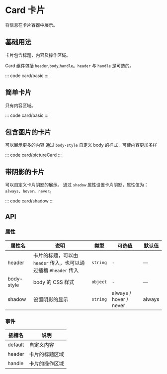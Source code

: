 <script setup>
import basic from 'exam/card/basic.vue'
import simple from 'exam/card/simple.vue'
import pictureCard from 'exam/card/pictureCard.vue'
import shadow from 'exam/card/shadow.vue'
</script>

# Card 卡片

将信息在卡片容器中展示。

## 基础用法

卡片包含标题，内容及操作区域。

Card 组件包括 `header`,`body`,`handle`。`header` 与 `handle` 是可选的。

::: code card/basic
<basic></basic>
:::

## 简单卡片

只有内容区域。

::: code card/basic
<simple></simple>
:::

## 包含图片的卡片

可以展示更多的内容
通过 `body-style` 自定义 body 的样式，可使内容更加多样

::: code card/pictureCard
<pictureCard></pictureCard>
:::

## 带阴影的卡片

可以自定义卡片阴影的展示。
通过 `shadow` 属性设置卡片阴影，属性值为：`always`、`hover`、`never`。

::: code card/shadow
<shadow></shadow>
:::

## API

### 属性

| 属性名     | 说明                                                            | 类型     | 可选值                 | 默认值 |
| ---------- | --------------------------------------------------------------- | -------- | ---------------------- | ------ |
| header     | 卡片的标题，可以由 `header` 传入，也可以通过插槽 `#header` 传入 | `string` | -                      | —      |
| body-style | body 的 CSS 样式                                                | `object` | -                      | —      |
| shadow     | 设置阴影的显示                                                  | `string` | always / hover / never | always |

### 事件

| 插槽名  | 说明           |
| ------- | -------------- |
| default | 自定义内容     |
| header  | 卡片的标题区域 |
| handle  | 卡片的操作区域 |
